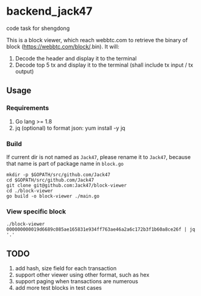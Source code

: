 # backend_jack47
code task for shengdong

This is a block viewer, which reach webbtc.com to retrieve the binary of block (https://webbtc.com/block/<hash>.bin). It will:
1. Decode the header and display it to the terminal
2. Decode top 5 tx and display it to the terminal (shall include tx input / tx output)

## Usage
### Requirements
1. Go lang >= 1.8
2. jq (optional) to format json: yum install -y jq
### Build
If current dir is not named as `Jack47`, please rename it to `Jack47`, because that name is part of package name in `block.go`
```shell
mkdir -p $GOPATH/src/github.com/Jack47
cd $GOPATH/src/github.com/Jack47
git clone git@github.com:Jack47/block-viewer
cd ./block-viewer
go build -o block-viewer ./main.go
```
### View specific block
```shell
./block-viewer 000000000019d6689c085ae165831e934ff763ae46a2a6c172b3f1b60a8ce26f | jq '.'
```
## TODO
1. add hash, size field for each transaction
2. support other viewer using other format, such as hex
3. support paging when transactions are numerous
4. add more test blocks in test cases
